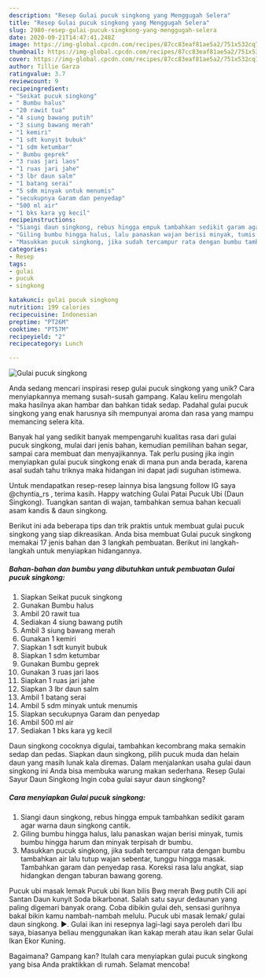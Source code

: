```yaml
---
description: "Resep Gulai pucuk singkong yang Menggugah Selera"
title: "Resep Gulai pucuk singkong yang Menggugah Selera"
slug: 2980-resep-gulai-pucuk-singkong-yang-menggugah-selera
date: 2020-09-21T14:47:41.248Z
image: https://img-global.cpcdn.com/recipes/87cc83eaf81ae5a2/751x532cq70/gulai-pucuk-singkong-foto-resep-utama.jpg
thumbnail: https://img-global.cpcdn.com/recipes/87cc83eaf81ae5a2/751x532cq70/gulai-pucuk-singkong-foto-resep-utama.jpg
cover: https://img-global.cpcdn.com/recipes/87cc83eaf81ae5a2/751x532cq70/gulai-pucuk-singkong-foto-resep-utama.jpg
author: Tillie Garza
ratingvalue: 3.7
reviewcount: 9
recipeingredient:
- "Seikat pucuk singkong"
- " Bumbu halus"
- "20 rawit tua"
- "4 siung bawang putih"
- "3 siung bawang merah"
- "1 kemiri"
- "1 sdt kunyit bubuk"
- "1 sdm ketumbar"
- " Bumbu geprek"
- "3 ruas jari laos"
- "1 ruas jari jahe"
- "3 lbr daun salm"
- "1 batang serai"
- "5 sdm minyak untuk menumis"
- "secukupnya Garam dan penyedap"
- "500 ml air"
- "1 bks kara yg kecil"
recipeinstructions:
- "Siangi daun singkong, rebus hingga empuk tambahkan sedikit garam agar warna daun singkong cantik."
- "Giling bumbu hingga halus, lalu panaskan wajan berisi minyak, tumis bumbu hingga harum dan minyak terpisah dr bumbu."
- "Masukkan pucuk singkong, jika sudah tercampur rata dengan bumbu tambahkan air lalu tutup wajan sebentar, tunggu hingga masak. Tambahkan garam dan penyedap rasa. Koreksi rasa lalu angkat, siap hidangkan dengan taburan bawang goreng."
categories:
- Resep
tags:
- gulai
- pucuk
- singkong

katakunci: gulai pucuk singkong 
nutrition: 199 calories
recipecuisine: Indonesian
preptime: "PT26M"
cooktime: "PT57M"
recipeyield: "2"
recipecategory: Lunch

---
```



![Gulai pucuk singkong](https://img-global.cpcdn.com/recipes/87cc83eaf81ae5a2/751x532cq70/gulai-pucuk-singkong-foto-resep-utama.jpg)

Anda sedang mencari inspirasi resep gulai pucuk singkong yang unik? Cara menyiapkannya memang susah-susah gampang. Kalau keliru mengolah maka hasilnya akan hambar dan bahkan tidak sedap. Padahal gulai pucuk singkong yang enak harusnya sih mempunyai aroma dan rasa yang mampu memancing selera kita.

Banyak hal yang sedikit banyak mempengaruhi kualitas rasa dari gulai pucuk singkong, mulai dari jenis bahan, kemudian pemilihan bahan segar, sampai cara membuat dan menyajikannya. Tak perlu pusing jika ingin menyiapkan gulai pucuk singkong enak di mana pun anda berada, karena asal sudah tahu triknya maka hidangan ini dapat jadi suguhan istimewa.

Untuk mendapatkan resep-resep lainnya bisa langsung follow IG saya @chyntia_rs , terima kasih. Happy watching Gulai Patai Pucuk Ubi (Daun Singkong). Tuangkan santan di wajan, tambahkan semua bahan kecuali asam kandis &amp; daun singkong.


Berikut ini ada beberapa tips dan trik praktis untuk membuat gulai pucuk singkong yang siap dikreasikan. Anda bisa membuat Gulai pucuk singkong memakai 17 jenis bahan dan 3 langkah pembuatan. Berikut ini langkah-langkah untuk menyiapkan hidangannya.

<!--inarticleads1-->

##### Bahan-bahan dan bumbu yang dibutuhkan untuk pembuatan Gulai pucuk singkong:

1. Siapkan Seikat pucuk singkong
1. Gunakan  Bumbu halus
1. Ambil 20 rawit tua
1. Sediakan 4 siung bawang putih
1. Ambil 3 siung bawang merah
1. Gunakan 1 kemiri
1. Siapkan 1 sdt kunyit bubuk
1. Siapkan 1 sdm ketumbar
1. Gunakan  Bumbu geprek
1. Gunakan 3 ruas jari laos
1. Siapkan 1 ruas jari jahe
1. Siapkan 3 lbr daun salm
1. Ambil 1 batang serai
1. Ambil 5 sdm minyak untuk menumis
1. Siapkan secukupnya Garam dan penyedap
1. Ambil 500 ml air
1. Sediakan 1 bks kara yg kecil


Daun singkong cocoknya digulai, tambahkan kecombrang maka semakin sedap dan pedas. Siapkan daun singkong, pilih pucuk muda dan helain daun yang masih lunak kala diremas. Dalam menjalankan usaha gulai daun singkong ini Anda bisa membuka warung makan sederhana. Resep Gulai Sayur Daun Singkong Ingin coba gulai sayur daun singkong? 

<!--inarticleads2-->

##### Cara menyiapkan Gulai pucuk singkong:

1. Siangi daun singkong, rebus hingga empuk tambahkan sedikit garam agar warna daun singkong cantik.
1. Giling bumbu hingga halus, lalu panaskan wajan berisi minyak, tumis bumbu hingga harum dan minyak terpisah dr bumbu.
1. Masukkan pucuk singkong, jika sudah tercampur rata dengan bumbu tambahkan air lalu tutup wajan sebentar, tunggu hingga masak. Tambahkan garam dan penyedap rasa. Koreksi rasa lalu angkat, siap hidangkan dengan taburan bawang goreng.


Pucuk ubi masak lemak Pucuk ubi Ikan bilis Bwg merah Bwg putih Cili api Santan Daun kunyit Soda bikarbonat. Salah satu sayur dedaunan yang paling digemari banyak orang. Coba dibikin gulai deh, sensasi gurihnya bakal bikin kamu nambah-nambah melulu. Pucuk ubi masak lemak/ gulai daun singkong. ►. Gulai ikan ini resepnya lagi-lagi saya peroleh dari Ibu saya, biasanya beliau menggunakan ikan kakap merah atau ikan selar Gulai Ikan Ekor Kuning. 

Bagaimana? Gampang kan? Itulah cara menyiapkan gulai pucuk singkong yang bisa Anda praktikkan di rumah. Selamat mencoba!
